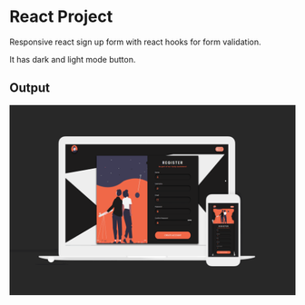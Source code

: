 # React Project

Responsive react sign up form with react hooks for form validation.

It has dark and light mode button.

## Output

![](./readmeImg/banner.png)
